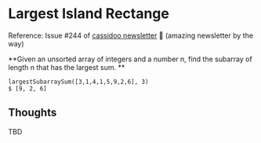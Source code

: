 # Largest Island Rectange

Reference: Issue #244 of [cassidoo newsletter](https://buttondown.email/cassidoo/archive/dreams-become-reality-when-we-put-our-minds-to-it/) 🎉 (amazing newsletter by the way)

**Given an unsorted array of integers and a number n, find the subarray of length n that has the largest sum. **

```console
largestSubarraySum([3,1,4,1,5,9,2,6], 3)
$ [9, 2, 6]
```

## Thoughts

TBD
